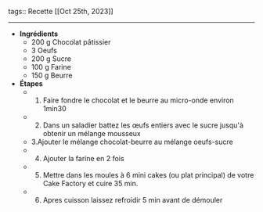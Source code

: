 tags:: Recette
[[Oct 25th, 2023]]
***

- **Ingrédients**
	- 200 g Chocolat pâtissier
	- 3 Oeufs
	- 200 g Sucre
	- 100 g Farine
	- 150 g Beurre
- **Étapes**
	- 1. Faire fondre le chocolat et le beurre au micro-onde environ 1min30
	- 2. Dans un saladier battez les œufs entiers avec le sucre jusqu'à obtenir un mélange mousseux
	- 3.Ajouter le mélange chocolat-beurre au mélange oeufs-sucre
	- 4. Ajouter la farine en 2 fois
	- 5. Mettre dans les moules à 6 mini cakes (ou plat principal) de votre Cake Factory et cuire 35 min.
	- 6. Apres cuisson laissez refroidir 5 min avant de démouler